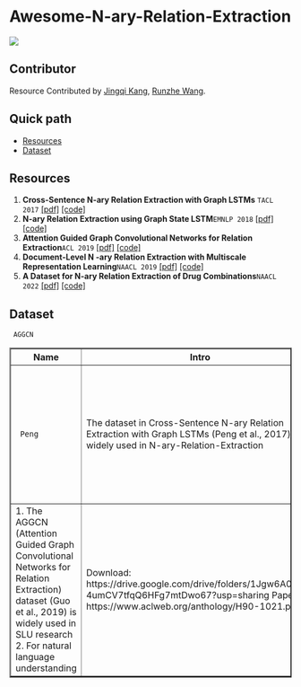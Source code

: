 # Awesome-N-ary-Relation-Extraction

![](https://img.shields.io/badge/Status-building-brightgreen)

## Contributor

Resource Contributed by [Jingqi Kang](https://github.com/JingqiKang), [Runzhe Wang](https://github.com/sid0527).

## Quick path
- [Resources](#resources)
- [Dataset](#dataset)

## Resources
1. **Cross-Sentence N-ary Relation Extraction with Graph LSTMs** `TACL 2017` [[pdf]](https://aclanthology.org/Q17-1008.pdf) [[code]](https://github.com/VioletPeng/GraphLSTM_release) 
2. **N-ary Relation Extraction using Graph State LSTM**`EMNLP 2018` [[pdf]](https://aclanthology.org/D18-1246.pdf) [[code]]( https://github.com/freesunshine0316/nary-grn) 
3. **Attention Guided Graph Convolutional Networks for Relation Extraction**`ACL 2019` [[pdf]](https://aclanthology.org/P19-1024.pdf) [[code]](https://github.com/Cartus/AGGCN) 
4. **Document-Level N -ary Relation Extraction with Multiscale Representation Learning**`NAACL 2019` [[pdf]](https://arxiv.org/abs/1904.02347) [[code]](https://hanover.azurewebsites.net/downloads/naacl2019.aspx) 
5. **A Dataset for N-ary Relation Extraction of Drug Combinations**`NAACL 2022` [[pdf]](https://arxiv.org/abs/2205.02289) [[code]](https://huggingface.co/allenai/drug-combo-classifier-pubmedbert-dapt) 

## Dataset
<div style="overflow-x: auto; overflow-y: auto; height: auto; width:100%;">
<table style="width:100%" border="2">
<thead>
  <tr>
    <th>Name</th>
    <th>Intro</th>
    <th>Links</th>
    <th>Detail</th>
    <th>Size & Stats</th>
  </tr>
</thead>
<tbody >
<tr>
	<td><code> Peng</code> </td>
    <td> The dataset in Cross-Sentence N-ary Relation Extraction with Graph LSTMs (Peng  et al., 2017) is widely used in N-ary-Relation-Extraction </td>
    <td> Download:      1. https://drive.google.com/drive/folders/1Jgw6A08nh-4umCV7tfqQ6HFg7mtDwo67?usp=sharing      2. https://github.com/freesunshine0316/nary-grn/tree/master/peng_data           Paper: https://aclanthology.org/Q17-1008.pdf </td>
    <td>The triples is from GDKD and CIVIC using distant supervision and the text is from PubMed. </td>
    <td>Positive:3,462 ternary relation instances (subrelations: 137,469 drug-gene and 3,192 drug mutation relation instances)     Negative:Randomly sample co-occuring entity triples.</td>
</tr>

<tr
	<td><code> AGGCN</code> </td>
    <td> 1. The AGGCN (Attention Guided Graph Convolutional Networks for Relation Extraction) dataset (Guo  et al., 2019) is widely used in SLU research 2. For natural language  understanding </td>
    <td> Download: https://drive.google.com/drive/folders/1Jgw6A08nh-4umCV7tfqQ6HFg7mtDwo67?usp=sharing Paper:      https://www.aclweb.org/anthology/H90-1021.pdf </td>
    <td> Airline Travel Information     However, this data set has been shown to have a serious skew problem on intent </td>
    <td> Train: 4478 Test: 893 120 slot and 21 intent                 </td>
</tr>

</tbody >
</table>
</div>
